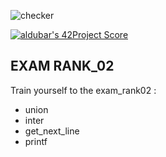![checker](https://github.com/busshi/exam_rank02/actions/workflows/checker.yml/badge.svg)

[![aldubar's 42Project Score](https://badge42.herokuapp.com/api/project/aldubar/Exam%20Rank%2002)](https://github.com/JaeSeoKim/badge42)


## EXAM RANK_02

Train yourself to the exam_rank02 :
- union
- inter
- get_next_line
- printf
